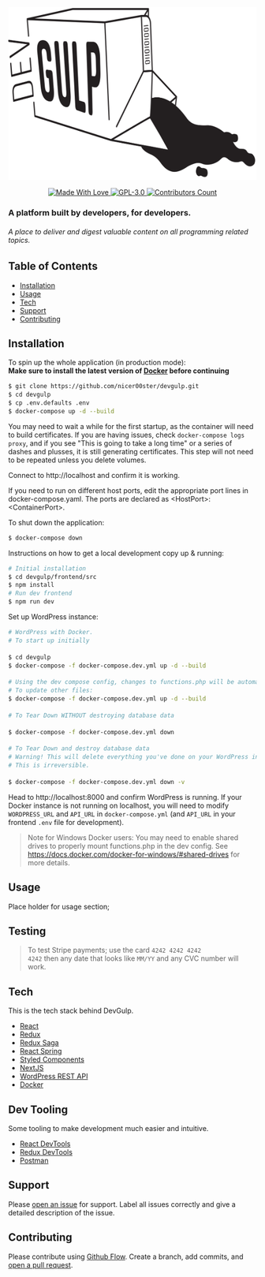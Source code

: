 <p style="text-align: center;">
  <img style="text-align: center;" src="https://github.com/nicer00ster/devgulp/blob/master/devgulp.png?raw=true" width="600" height="350"  alt="DevGulp Logo"/>
</p>


<p style="text-align: center;">
  <a aria-label="DevGulp Logo" href="https://github.com/devgulp">
    <img src="https://img.shields.io/badge/❤️%20MADE%20WITH%20LOVE%20❤️-1f222e.svg?style=for-the-badge&labelColor=1f222e" alt="Made With Love">
  </a>
  <a aria-label="License" href="https://raw.githubusercontent.com/nicer00ster/devgulp/master/LICENSE">
    <img alt="GPL-3.0" src="https://img.shields.io/github/license/nicer00ster/devgulp?color=92c5f8&style=for-the-badge&labelColor=1f222e">
  </a>
  <a aria-label="Contributors" href="https://github.com/nicer00ster/devgulp/settings/collaboration">
    <img alt="Contributors Count" src="https://img.shields.io/github/contributors-anon/nicer00ster/devgulp?color=80dad3&style=for-the-badge&labelColor=1f222e">
  </a>
</p>

### A platform built by developers, for developers.
###### A place to deliver and digest valuable content on all programming related topics.

## Table of Contents

- [Installation](#installation)
- [Usage](#usage)
- [Tech](#tech)
- [Support](#support)
- [Contributing](#contributing)

## Installation

To spin up the whole application (in production mode):
<br/>
**Make sure to install the latest version of [Docker](https://www.docker.com/) before continuing**
```sh
$ git clone https://github.com/nicer00ster/devgulp.git
$ cd devgulp
$ cp .env.defaults .env
$ docker-compose up -d --build
```

You may need to wait a while for the first startup, as the container will need to build certificates. If you are having issues, check `docker-compose logs proxy`, and if you see "This is going to take a long time" or a series of dashes and plusses, it is still generating certificates. This step will not need to be repeated unless you delete volumes.

Connect to http://localhost and confirm it is working.

If you need to run on different host ports, edit the appropriate port lines in docker-compose.yaml. The ports are declared as \<HostPort\>:\<ContainerPort\>.

To shut down the application:
```sh
$ docker-compose down
```


Instructions on how to get a local development copy up & running:
```sh
# Initial installation
$ cd devgulp/frontend/src
$ npm install
# Run dev frontend
$ npm run dev
```

Set up WordPress instance:
<br />
```sh
# WordPress with Docker.
# To start up initially

$ cd devgulp
$ docker-compose -f docker-compose.dev.yml up -d --build

# Using the dev compose config, changes to functions.php will be automatically reflected in WordPress
# To update other files:
$ docker-compose -f docker-compose.dev.yml up -d --build

# To Tear Down WITHOUT destroying database data

$ docker-compose -f docker-compose.dev.yml down

# To Tear Down and destroy database data
# Warning! This will delete everything you've done on your WordPress instance, including all posts and user accounts.
# This is irreversible.

$ docker-compose -f docker-compose.dev.yml down -v
```

Head to http://localhost:8000 and confirm WordPress is running. If your Docker instance is not running on localhost, you will need to modify `WORDPRESS_URL` and `API_URL` in `docker-compose.yml` (and `API_URL` in your frontend `.env` file for development).

> Note for Windows Docker users: You may need to enable shared drives to properly mount functions.php in the dev config. See https://docs.docker.com/docker-for-windows/#shared-drives for more details.

## Usage
Place holder for usage section;

## Testing

> To test Stripe payments; use the card <code>4242 4242 4242 4242</code> then any date that looks like <code>MM/YY</code> and any CVC number will work.

## Tech

This is the tech stack behind DevGulp.
- [React](https://reactjs.org/)
- [Redux](https://redux.js.org/)
- [Redux Saga](https://redux-saga.js.org/)
- [React Spring](https://www.react-spring.io/)
- [Styled Components](https://www.styled-components.com/)
- [NextJS](https://nextjs.org/)
- [WordPress REST API](https://developer.wordpress.org/rest-api/)
- [Docker](https://www.docker.com/)


## Dev Tooling

Some tooling to make development much easier and intuitive.
- [React DevTools](https://chrome.google.com/webstore/detail/react-developer-tools/fmkadmapgofadopljbjfkapdkoienihi?hl=en)
- [Redux DevTools](https://chrome.google.com/webstore/detail/redux-devtools/lmhkpmbekcpmknklioeibfkpmmfibljd?hl=en)
- [Postman](https://www.getpostman.com/)

## Support

Please [open an issue](https://github.com/nicer00ster/devgulp/issues) for support.
Label all issues correctly and give a detailed description of the issue.

## Contributing

Please contribute using [Github Flow](https://guides.github.com/introduction/flow/). Create a branch, add commits, and [open a pull request](https://github.com/nicer00ster/devgulp/compare/).
